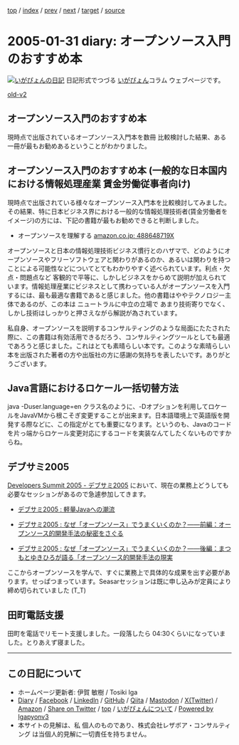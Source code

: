 [top](../index.html) 
 / [index](index.html) 
 / [prev](ig050129.html) 
 / [next](ig050202.html) 
 / [target](https://www.igapyon.jp/igapyon/diary/2005/ig050131.html) 
 / [source](https://github.com/igapyon/diary/blob/master/2005/ig050131.src.md) 

2005-01-31 diary: オープンソース入門のおすすめ本
=====================================================================================================
[![いがぴょんの日記](https://www.igapyon.jp/igapyon/diary/images/iga202308_64.jpg "いがぴょん")](https://www.igapyon.jp/igapyon/diary/memo/memoigapyon.html) 日記形式でつづる [いがぴょん](https://www.igapyon.jp/igapyon/diary/memo/memoigapyon.html)コラム ウェブページです。

[old-v2](ig050131-orig.html)

## オープンソース入門のおすすめ本

現時点で出版されているオープンソース入門本を数冊 比較検討した結果、ある一冊が最もお勧めあるということがわかりました。


## オープンソース入門のおすすめ本 (一般的な日本国内における情報処理産業 賃金労働従事者向け)

現時点で出版されている様々なオープンソース入門本を比較検討してみました。その結果、特に日本ビジネス界における一般的な情報処理技術者(賃金労働者をイメージ)の方には、下記の書籍が最もお勧めできると判断しました。

* オープンソースを理解する [amazon.co.jp: 488648719X](http://www.amazon.co.jp/exec/obidos/ASIN/488648719X/igapyondiary-22)

オープンソースと日本の情報処理技術ビジネス慣行とのハザマで、どのようにオープンソースやフリーソフトウェアと関わりがあるのか、あるいは関わりを持つことによる可能性などについてとてもわかりやすく述べられています。利点・欠点・問題点など 客観的で平等に、しかしビジネスをからめて説明が加えられています。情報処理産業にビジネスとして携わっている人がオープンソースを入門するには、最も最適な書籍であると感じました。他の書籍はややテクノロジー主体であるのが、この本は ニュートラルに中立の立場で あまり技術寄りでなく、しかし技術はしっかりと押さえながら解説が為されています。

私自身、オープンソースを説明するコンサルティングのような局面にたたされた際に、この書籍は有効活用できるだろう、コンサルティングツールとしても最適であろうと感じました。これはとても素晴らしい本です。このような素晴らしい本を出版された著者の方や出版社の方に感謝の気持ちを表したいです。ありがとうございます。

## Java言語におけるロケール一括切替方法

java -Duser.language=en クラス名のように、-Dオプションを利用してロケールをJavaVMから根こそぎ変更することが出来ます。日本語環境上で英語版を開発する際などに、この指定がとても重要になります。というのも、Javaのコードを片っ端からロケール変更対応にするコードを実装なんてしたくないものですからね。

## デブサミ2005

[Developers Summit 2005 - デブサミ2005](http://www.seshop.com/event/dev/) において、現在の業務上どうしても必要なセッションがあるので急遽参加してきます。

* [デブサミ2005 : 軽量Javaへの潮流](http://www.seshop.com/event/dev/timetable/Default.asp?mode=detail&eid=42&sid=216)
  
* [デブサミ2005 : なぜ「オープンソース」でうまくいくのか？――前編：オープンソース的開発手法の秘密をさぐる](http://www.seshop.com/event/dev/timetable/Default.asp?mode=detail&eid=42&sid=222)
  
* [デブサミ2005 : なぜ「オープンソース」でうまくいくのか？――後編：まつもとゆきひろが語る「オープンソース的開発手法の現実](http://www.seshop.com/event/dev/timetable/Default.asp?mode=detail&eid=42&sid=209)

ここからオープンソースを学んで、すぐに業務上で具体的な成果を出す必要があります。せっぱつまっています。Seasarセッションは既に申し込みが定員により締め切られていました
(T_T)

## 田町電話支援

田町を電話でリモート支援しました。一段落したら 04:30くらいになっていました。とりあえず寝ました。


----------------------------------------------------------------------------------------------------

## この日記について

* ホームページ更新者: 伊賀 敏樹 / Tosiki Iga
* [Diary](https://www.igapyon.jp/igapyon/diary/) / [Facebook](https://www.facebook.com/igapyon) / [LinkedIn](https://www.linkedin.com/in/toshikiiga) / [GitHub](https://github.com/igapyon) / [Qiita](https://qiita.com/igapyon) / [Mastodon](https://social.vivaldi.net/@igapyon) / [X(Twitter)](https://twitter.com/ToshikiIga) / [Amazon](https://www.amazon.co.jp/%E4%BC%8A%E8%B3%80-%E6%95%8F%E6%A8%B9/e/B004LTQWCQ) / 
[Share on Twitter](https://twitter.com/intent/tweet?hashtags=igapyon%2Cdiary%2C%E3%81%84%E3%81%8C%E3%81%B4%E3%82%87%E3%82%93&text=%E3%82%AA%E3%83%BC%E3%83%97%E3%83%B3%E3%82%BD%E3%83%BC%E3%82%B9%E5%85%A5%E9%96%80%E3%81%AE%E3%81%8A%E3%81%99%E3%81%99%E3%82%81%E6%9C%AC&url=https%3A%2F%2Fwww.igapyon.jp%2Figapyon%2Fdiary%2F2005%2Fig050131.html) / [top](../index.html) / [いがぴょんについて](https://www.igapyon.jp/igapyon/diary/memo/memoigapyon.html) / [Powered by Igapyonv3](https://github.com/igapyon/igapyonv3)
* 本サイトの見解は、私 個人のものであり、株式会社レザボア・コンサルティング は当個人的見解に一切責任を持ちません。 
